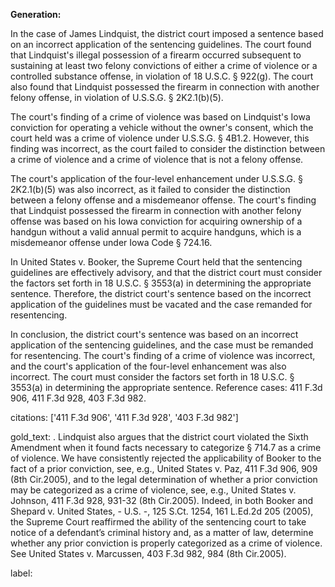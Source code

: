 **Generation:**

 <answer>
In the case of James Lindquist, the district court imposed a sentence based on an incorrect application of the sentencing guidelines. The court found that Lindquist's illegal possession of a firearm occurred subsequent to sustaining at least two felony convictions of either a crime of violence or a controlled substance offense, in violation of 18 U.S.C. § 922(g). The court also found that Lindquist possessed the firearm in connection with another felony offense, in violation of U.S.S.G. § 2K2.1(b)(5).

The court's finding of a crime of violence was based on Lindquist's Iowa conviction for operating a vehicle without the owner's consent, which the court held was a crime of violence under U.S.S.G. § 4B1.2. However, this finding was incorrect, as the court failed to consider the distinction between a crime of violence and a crime of violence that is not a felony offense.

The court's application of the four-level enhancement under U.S.S.G. § 2K2.1(b)(5) was also incorrect, as it failed to consider the distinction between a felony offense and a misdemeanor offense. The court's finding that Lindquist possessed the firearm in connection with another felony offense was based on his Iowa conviction for acquiring ownership of a handgun without a valid annual permit to acquire handguns, which is a misdemeanor offense under Iowa Code § 724.16.

In United States v. Booker, the Supreme Court held that the sentencing guidelines are effectively advisory, and that the district court must consider the factors set forth in 18 U.S.C. § 3553(a) in determining the appropriate sentence. Therefore, the district court's sentence based on the incorrect application of the guidelines must be vacated and the case remanded for resentencing.

In conclusion, the district court's sentence was based on an incorrect application of the sentencing guidelines, and the case must be remanded for resentencing. The court's finding of a crime of violence was incorrect, and the court's application of the four-level enhancement was also incorrect. The court must consider the factors set forth in 18 U.S.C. § 3553(a) in determining the appropriate sentence. Reference cases: 411 F.3d 906, 411 F.3d 928, 403 F.3d 982. <answer>

citations: ['411 F.3d 906', '411 F.3d 928', '403 F.3d 982']

gold_text: . Lindquist also argues that the district court violated the Sixth Amendment when it found facts necessary to categorize § 714.7 as a crime of violence. We have consistently rejected the applicability of Booker to the fact of a prior conviction, see, e.g., United States v. Paz, 411 F.3d 906, 909 (8th Cir.2005), and to the legal determination of whether a prior conviction may be categorized as a crime of violence, see, e.g., United States v. Johnson, 411 F.3d 928, 931-32 (8th Cir.2005). Indeed, in both Booker and Shepard v. United States, - U.S. -, 125 S.Ct. 1254, 161 L.Ed.2d 205 (2005), the Supreme Court reaffirmed the ability of the sentencing court to take notice of a defendant’s criminal history and, as a matter of law, determine whether any prior conviction is properly categorized as a crime of violence. See United States v. Marcussen, 403 F.3d 982, 984 (8th Cir.2005).

label: 